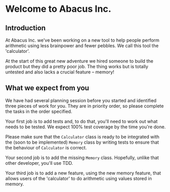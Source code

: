 # Welcome to Abacus Inc.

##  Introduction

At Abacus Inc. we've been working on a new tool to help people perform arithmetic using less brainpower and fewer pebbles.  We call this tool the 'calculator'.

At the start of this great new adventure we hired someone to build the product but they did a pretty poor job.  The thing works but is totally untested and also lacks a crucial feature – memory!

##  What we expect from you

We have had several planning session before you started and identified three pieces of work for you.  They are in priority order, so please complete the tasks in the order specified.

Your first job is to add tests and, to do that, you'll need to work out what needs to be tested.  We expect 100% test coverage by the time you're done.

Please make sure that the `Calculator` class is ready to be integrated with the (soon to be implemented) `Memory` class by writing tests to ensure that the behaviour of `Calculator` is correct.

Your second job is to add the missing `Memory` class.  Hopefully, unlike that other developer, you'll use TDD.

Your third job is to add a new feature, using the new memory feature, that allows users of the 'calculator' to do arithmetic using values stored in memory.
